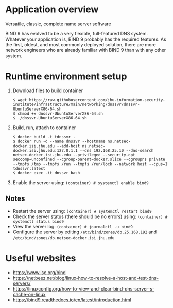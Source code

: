 # Application overview
Versatile, classic, complete name server software

BIND 9 has evolved to be a very flexible, full-featured DNS system. Whatever your application is, BIND 9 probably has the required features. As the first, oldest, and most commonly deployed solution, there are more network engineers who are already familiar with BIND 9 than with any other system.

# Runtime environment setup
1. Download files to build container
    ```
    $ wget https://raw.githubusercontent.com/jhu-information-security-institute/infrastructure/main/networking/dnssvr/dnssvr-UbuntuServerX86-64.sh
    $ chmod +x dnssvr-UbuntuServerX86-64.sh
    $ ./dnssvr-UbuntuServerX86-64.sh
    ```
1. Build, run, attach to container
    ```
    $ docker build -t tdnssvr .
    $ docker run -d --name dnssvr --hostname ns.netsec-docker.isi.jhu.edu --add-host ns.netsec-docker.isi.jhu.edu:127.0.1.1 --dns 192.168.25.10 --dns-search netsec-docker.isi.jhu.edu --privileged --security-opt seccomp=unconfined --cgroup-parent=docker.slice --cgroupns private --tmpfs /tmp --tmpfs /run --tmpfs /run/lock --network host --cpus=1 tdnssvr:latest
    $ docker exec -it dnssvr bash 
    ```
1. Enable the server using: `(container) # systemctl enable bind9`

## Notes
* Restart the server using: `(container) # systemctl restart bind9`
* Check the server status (there should be no errors) using: `(container) # systemctl status bind9`
* View the server log: `(container) # journalctl -u bind9`
* Configure the server by editing `/etc/bind/zones/db.25.168.192` and `/etc/bind/zones/db.netsec-docker.isi.jhu.edu`

# Useful websites
* https://www.isc.org/bind
* https://netbeez.net/blog/linux-how-to-resolve-a-host-and-test-dns-servers/
* https://linuxconfig.org/how-to-view-and-clear-bind-dns-server-s-cache-on-linux
* https://bind9.readthedocs.io/en/latest/introduction.html
